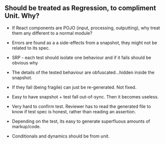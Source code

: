 ## Should be treated as Regression, to compliment Unit. Why?

- If React components are POJO (input, processing, outputting), why treat them any different to a normal module?

- Errors are found as a a side-effects from a snapshot, they might not be related to its spec.

- SRP - each test should isolate one behaviour and if it fails should be obvious why

- The details of the tested behaviour are obfuscated...hidden inside the snapshot.

- If they fail (being fragile) can just be re-generated. Not fixed.

- Easy to have snapshot + test fall out-of-sync. Then it becomes useless.

- Very hard to confirm test. Reviewer has to read the generated file to know if test spec is honest, rather than reading an assertion.

- Depending on the test, its easy to generate superfluous amounts of markup/code.

- Conditionals and dynamics should be from unit.

